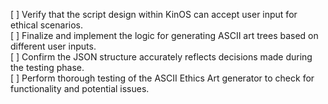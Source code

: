 [ ] Verify that the script design within KinOS can accept user input for ethical scenarios.  
[ ] Finalize and implement the logic for generating ASCII art trees based on different user inputs.  
[ ] Confirm the JSON structure accurately reflects decisions made during the testing phase.  
[ ] Perform thorough testing of the ASCII Ethics Art generator to check for functionality and potential issues.